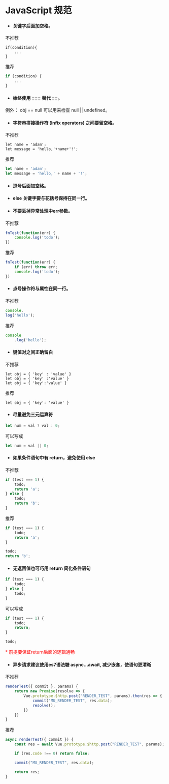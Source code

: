 # JavaScript 规范

* #### 关键字后面加空格。

不推荐

``` text
if(condition){
    ...
}
```

推荐

``` javascript
if (condition) {
    ...
}
```

* #### 始终使用 === 替代 ==。

例外： obj == null 可以用来检查 null || undefined。

* #### 字符串拼接操作符 (Infix operators) 之间要留空格。

不推荐

``` text
let name = 'adam';
let message = 'hello,'+name+'!';
```

推荐

``` javascript
let name = 'adam';
let message = 'hello,' + name + '!';
```

* #### 逗号后面加空格。

* #### else 关键字要与花括号保持在同一行。

* #### 不要丢掉异常处理中err参数。

不推荐

``` javascript
fnTest(function(err) {
	console.log('todo');
})
```

推荐

``` javascript
fnTest(function(err) {
	if (err) throw err;
	console.log('todo');
})
```

* #### 点号操作符与属性在同一行。

不推荐

``` javascript
console.
log('hello');
```

推荐

``` javascript
console
    .log('hello');
```

* #### 键值对之间正确留白

不推荐

``` text
let obj = { 'key' : 'value' }
let obj = { 'key' :'value' }
let obj = { 'key':'value' }
```

推荐

``` text
let obj = { 'key': 'value' }
```

* #### 尽量避免三元运算符


``` javascript
let num = val ? val : 0;
```

可以写成

``` javascript
let num = val || 0;
```

* #### 如果条件语句中有 return，避免使用 else

不推荐
``` javascript
if (test === 1) {
	todo;
	return 'a';
} else {
	todo;
	return 'b';
}
```

推荐

``` javascript
if (test === 1) {
	todo;
	return 'a';
}

todo;
return 'b';
```

* #### 无返回值也可巧用 return 简化条件语句

``` javascript
if (test === 1) {
	todo;
} else {
	todo;
}
```

可以写成

``` javascript
if (test === 1) {
	todo;
	return;
}

todo;
```

<font style="color: red">* 前提要保证return后面的逻辑通畅</font>

* #### 异步请求建议使用es7语法糖 async...await, 减少嵌套，使语句更清晰

不推荐

``` javascript
renderTest({ commit }, params) {
	return new Promise(resolve => {
		Vue.prototype.$http.post("RENDER_TEST", params).then(res => {
			commit("MU_RENDER_TEST", res.data);
			resolve();
		})
	})
}
```

推荐

``` javascript
async renderTest({ commit }) {
	const res = await Vue.prototype.$http.post("RENDER_TEST", params);

	if (res.code !== 0) return false;

	commit("MU_RENDER_TEST", res.data);

	return res;
}
```
